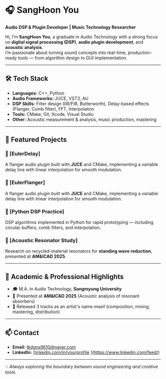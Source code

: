 # 🎧 SangHoon You  
**Audio DSP & Plugin Developer | Music Technology Researcher**

Hi, I’m **SangHoon You**, a graduate in Audio Technology with a strong focus on **digital signal processing (DSP)**, **audio plugin development**, and **acoustic analysis**.  
I’m passionate about turning sound concepts into real-time, production-ready tools — from algorithm design to GUI implementation.

---

## 🛠 Tech Stack
- **Languages:** C++, Python  
- **Audio Frameworks:** JUCE, VST3, AU  
- **DSP Skills:** Filter design (IIR/FIR, Butterworth), Delay-based effects (Flanger, Comb filter), FFT, Interpolation  
- **Tools:** CMake, Git, Xcode, Visual Studio  
- **Other:** Acoustic measurement & analysis, music production, mastering

---

## 📂 Featured Projects

### 🔹 [EulerDelay]
A flanger audio plugin built with **JUCE** and CMake, implementing a variable delay line with linear interpolation for smooth modulation.

### 🔹 [EulerFlanger]
A flanger audio plugin built with **JUCE** and CMake, implementing a variable delay line with linear interpolation for smooth modulation.

### 🔹 [Python DSP Practice]
DSP algorithms implemented in Python for rapid prototyping — including circular buffers, comb filters, and interpolation.

### 🔹 [Acoustic Resonator Study]
Research on recycled-material resonators for **standing wave reduction**, presented at **AM&ICAD 2025**.

---

## 📜 Academic & Professional Highlights
- 🎓 M.A. in Audio Technology, **Sangmyung University**  
- 📄 Presented at **AM&ICAD 2025** (Acoustic analysis of resonant absorbers)  
- 🎵 Released 3 tracks as an artist's name *maeil* (composition, mixing, mastering, distribution)  

---

## 📫 Contact
- **Email:** tkdgns9610@naver.com
- **LinkedIn:** [[linkedin.com/in/yourprofile](https://linkedin.com/in/yourprofile) ](https://www.linkedin.com/feed/) 

---

💡 *Always exploring the boundary between sound engineering and creative tools.*
